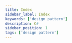 ```yaml
---
title: Index
sidebar_label: Index
keywords: ['design pattern']
description: C#
sidebar_position: 1
tags: ['design pattern']
---
```


